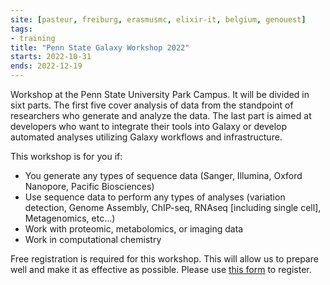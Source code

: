 ```yaml
---
site: [pasteur, freiburg, erasmusmc, elixir-it, belgium, genouest]
tags:
- training
title: "Penn State Galaxy Workshop 2022"
starts: 2022-10-31
ends: 2022-12-19
---
```


Workshop at the Penn State University Park Campus. It will be divided in sixt parts. The first five cover analysis of data from the standpoint of researchers who generate and analyze the data. The last part is aimed at developers who want to integrate their tools into Galaxy or develop automated analyses utilizing Galaxy workflows and infrastructure.

This workshop is for you if:

- You generate any types of sequence data (Sanger, Illumina, Oxford Nanopore, Pacific Biosciences)
- Use sequence data to perform any types of analyses (variation detection, Genome Assembly, ChIP-seq, RNAseq [including single cell], Metagenomics, etc...)
- Work with proteomic, metabolomics, or imaging data
- Work in computational chemistry

Free registration is required for this workshop. This will allow us to prepare well and make it as effective as possible. Please use [this form](https://forms.gle/uoiVHyknURmBMK5z5) to register.
